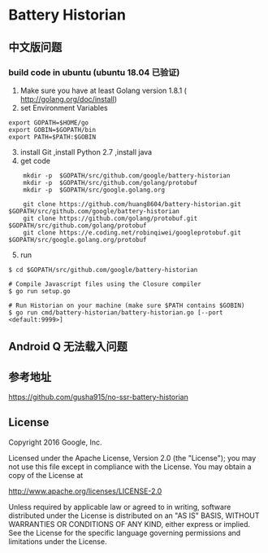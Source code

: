 # Battery Historian

## 中文版问题
### build code in ubuntu (ubuntu 18.04 已验证)
1. Make sure you have at least Golang version 1.8.1 ( http://golang.org/doc/install)
2. set Environment Variables 

```
export GOPATH=$HOME/go
export GOBIN=$GOPATH/bin
export PATH=$PATH:$GOBIN
```
3. install Git  ,install Python 2.7 ,install java
4. get code 
```
    mkdir -p  $GOPATH/src/github.com/google/battery-historian
    mkdir -p  $GOPATH/src/github.com/golang/protobuf
    mkdir -p  $GOPATH/src/google.golang.org

    git clone https://github.com/huang8604/battery-historian.git     $GOPATH/src/github.com/google/battery-historian
    git clone https://github.com/golang/protobuf.git  $GOPATH/src/github.com/golang/protobuf
    git clone https://e.coding.net/robinqiwei/googleprotobuf.git $GOPATH/src/google.golang.org/protobuf
```
5. run 
```
$ cd $GOPATH/src/github.com/google/battery-historian

# Compile Javascript files using the Closure compiler
$ go run setup.go

# Run Historian on your machine (make sure $PATH contains $GOBIN)
$ go run cmd/battery-historian/battery-historian.go [--port <default:9999>]
```
## Android Q 无法载入问题


## 参考地址
https://github.com/gusha915/no-ssr-battery-historian

## License

Copyright 2016 Google, Inc.

Licensed under the Apache License, Version 2.0 (the "License");
you may not use this file except in compliance with the License.
You may obtain a copy of the License at

  <http://www.apache.org/licenses/LICENSE-2.0>

Unless required by applicable law or agreed to in writing, software
distributed under the License is distributed on an "AS IS" BASIS, WITHOUT
WARRANTIES OR CONDITIONS OF ANY KIND, either express or implied.  See the
License for the specific language governing permissions and limitations under
the License.
